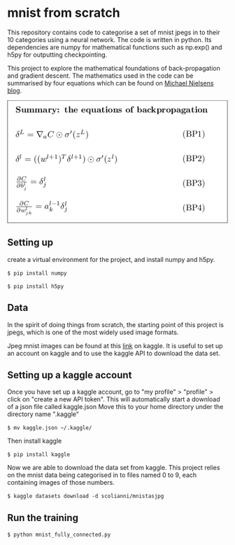# mnist from scratch
This repository contains code to categorise a set of mnist jpegs in to their 10 categories using a neural network. The code is written in python. Its dependencies are numpy for mathematical functions such as np.exp() and h5py for outputting checkpointing.

This project to explore the mathematical foundations of back-propagation and gradient descent. The mathematics used in the code can be summarised by four equations which can be found on [Michael Nielsens blog](http://neuralnetworksanddeeplearning.com/chap2.html).

![equations](/images/tikz21.png?raw=true)

## Setting up
 
create a virtual environment for the project, and install numpy and h5py.

```
$ pip install numpy
```

```
$ pip install h5py
```

## Data
In the spirit of doing things from scratch, the starting point of this project is jpegs, which is one of the most widely used image formats.

Jpeg mnist images can be found at this [link](https://www.kaggle.com/scolianni/mnistasjpg) on kaggle.
It is useful to set up an account on kaggle and to use the kaggle API to download the data set.

## Setting up a kaggle account
Once you have set up a kaggle account, go to "my profile" > "profile" > click on "create a new API token". This will automatically start a download of a json file called kaggle.json
Move this to your home directory under the directory name ".kaggle"

```
$ mv kaggle.json ~/.kaggle/
```
Then install kaggle
```
$ pip install kaggle
```

Now we are able to download the data set from kaggle.
This project relies on the mnist data being categorised in to files named 0 to 9, each containing images of those numbers.

```
$ kaggle datasets download -d scolianni/mnistasjpg
```

## Run the training
```
$ python mnist_fully_connected.py
```
